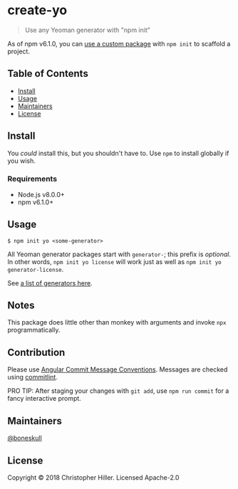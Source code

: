 # create-yo

> Use any Yeoman generator with "npm init"

As of npm v6.1.0, you can [use a custom package](https://github.com/npm/npm/pull/20403) with `npm init` to scaffold a project.

## Table of Contents

- [Install](#install)
- [Usage](#usage)
- [Maintainers](#maintainers)
- [License](#license)

## Install

You *could* install this, but you shouldn't have to.  Use `npm` to install globally if you wish.

### Requirements

- Node.js v8.0.0+
- npm v6.1.0+

## Usage

```shell
$ npm init yo <some-generator>
```

All Yeoman generator packages start with `generator-`; this prefix is *optional*.  In other words, `npm init yo license` will work just as well as `npm init yo generator-license`.

See [a list of generators here](http://yeoman.io/generators/).

## Notes

This package does little other than monkey with arguments and invoke `npx` programmatically.

## Contribution

Please use [Angular Commit Message Conventions](https://github.com/angular/angular.js/blob/master/DEVELOPERS.md#-git-commit-guidelines).  Messages are checked using [commitlint](https://npm.im/commitlint).

PRO TIP: After staging your changes with `git add`, use `npm run commit` for a fancy interactive prompt.

## Maintainers

[@boneskull](https://github.com/boneskull)

## License

Copyright © 2018 Christopher Hiller.  Licensed Apache-2.0
